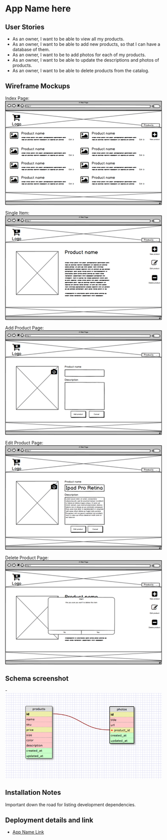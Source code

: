 # App Name here

## User Stories

- As an owner, I want to be able to view all my products.
- As an owner, I want to be able to add new products, so that I can have a database of them.
- As an owner, I want to be to add photos for each of my products.
- As an owner, I want to be able to update the descriptions and photos of products.
- As an owner, I want to be able to delete products from the catalog.

## Wireframe Mockups

Index Page:
![alt text](Index.png "Index Page")

Single Item:
![alt text](Single-page.png "Single Product Page")

Add Product Page:
![alt text](Add.png "Add Product Page")

Edit Product Page:
![alt text](Edit.png "Edit Product Page")

Delete Product Page:
![alt text](Delete.png "Delete Product Page")

## Schema screenshot

-![Schema](./schema.png)

## Installation Notes

Important down the road for listing development dependencies.

## Deployment details and link

- [App Name Link](https:yourthing.herokuapp.com)

